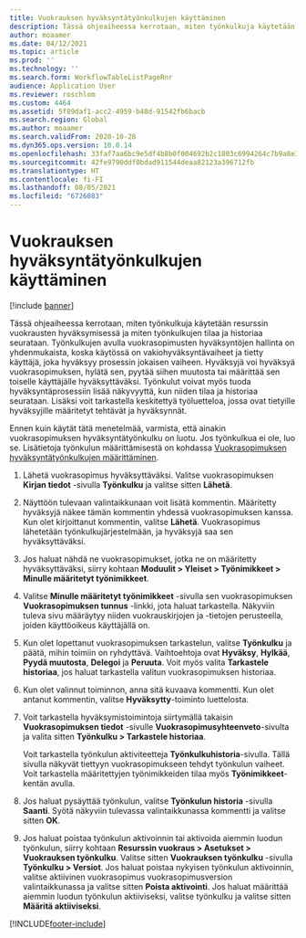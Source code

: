 ```yaml
---
title: Vuokrauksen hyväksyntätyönkulkujen käyttäminen
description: Tässä ohjeaiheessa kerrotaan, miten työnkulkuja käytetään resurssin vuokrausten hyväksymisessä ja miten työnkulkujen tilaa ja historiaa seurataan.
author: moaamer
ms.date: 04/12/2021
ms.topic: article
ms.prod: ''
ms.technology: ''
ms.search.form: WorkflowTableListPageRnr
audience: Application User
ms.reviewer: roschlom
ms.custom: 4464
ms.assetid: 5f89daf1-acc2-4959-b48d-91542fb6bacb
ms.search.region: Global
ms.author: moaamer
ms.search.validFrom: 2020-10-28
ms.dyn365.ops.version: 10.0.14
ms.openlocfilehash: 33faf7aa6bc9e5df4b8b0f004692b2c1803c6994264c7b9a8e3eb404387f6800
ms.sourcegitcommit: 42fe9790ddf0bdad911544deaa82123a396712fb
ms.translationtype: HT
ms.contentlocale: fi-FI
ms.lasthandoff: 08/05/2021
ms.locfileid: "6726083"
---
```

# <a name="use-lease-approval-workflows"></a>Vuokrauksen hyväksyntätyönkulkujen käyttäminen

[!include [banner](../includes/banner.md)]

Tässä ohjeaiheessa kerrotaan, miten työnkulkuja käytetään resurssin vuokrausten hyväksymisessä ja miten työnkulkujen tilaa ja historiaa seurataan. Työnkulkujen avulla vuokrasopimusten hyväksyntöjen hallinta on yhdenmukaista, koska käytössä on vakiohyväksyntävaiheet ja tietty käyttäjä, joka hyväksyy prosessin jokaisen vaiheen. Hyväksyjä voi hyväksyä vuokrasopimuksen, hylätä sen, pyytää siihen muutosta tai määrittää sen toiselle käyttäjälle hyväksyttäväksi. Työnkulut voivat myös tuoda hyväksyntäprosessiin lisää näkyvyyttä, kun niiden tilaa ja historiaa seurataan. Lisäksi voit tarkastella keskitettyä työluetteloa, jossa ovat tietyille hyväksyjille määritetyt tehtävät ja hyväksynnät.

Ennen kuin käytät tätä menetelmää, varmista, että ainakin vuokrasopimuksen hyväksyntätyönkulku on luotu. Jos työnkulkua ei ole, luo se. Lisätietoja työnkulun määrittämisestä on kohdassa [Vuokrasopimuksen hyväksyntätyönkulkujen määrittäminen](set-up-lease-wrkflw.md).

1. Lähetä vuokrasopimus hyväksyttäväksi. Valitse vuokrasopimuksen **Kirjan tiedot** -sivulla **Työnkulku** ja valitse sitten **Lähetä**.
2. Näyttöön tulevaan valintaikkunaan voit lisätä kommentin. Määritetty hyväksyjä näkee tämän kommentin yhdessä vuokrasopimuksen kanssa. Kun olet kirjoittanut kommentin, valitse **Lähetä**. Vuokrasopimus lähetetään työnkulkujärjestelmään, ja hyväksyjä saa sen hyväksyttäväksi.
3. Jos haluat nähdä ne vuokrasopimukset, jotka ne on määritetty hyväksyttäväksi, siirry kohtaan **Moduulit \> Yleiset \> Työnimikkeet \> Minulle määritetyt työnimikkeet**.
4. Valitse **Minulle määritetyt työnimikkeet** -sivulla sen vuokrasopimuksen **Vuokrasopimuksen tunnus** -linkki, jota haluat tarkastella. Näkyviin tuleva sivu määräytyy niiden vuokrauskirjojen ja -tietojen perusteella, joiden käyttöoikeus käyttäjällä on.
5. Kun olet lopettanut vuokrasopimuksen tarkastelun, valitse **Työnkulku** ja päätä, mihin toimiin on ryhdyttävä. Vaihtoehtoja ovat **Hyväksy**, **Hylkää**, **Pyydä muutosta**, **Delegoi** ja **Peruuta**. Voit myös valita **Tarkastele historiaa**, jos haluat tarkastella valitun vuokrasopimuksen historiaa.
6. Kun olet valinnut toiminnon, anna sitä kuvaava kommentti. Kun olet antanut kommentin, valitse **Hyväksytty**-toiminto luettelosta.
7. Voit tarkastella hyväksymistoimintoja siirtymällä takaisin **Vuokrasopimuksen tiedot** -sivulle **Vuokrasopimusyhteenveto**-sivulta ja valita sitten **Työnkulku \> Tarkastele historiaa**.

    Voit tarkastella työnkulun aktiviteetteja **Työnkulkuhistoria**-sivulla. Tällä sivulla näkyvät tiettyyn vuokrasopimukseen tehdyt työnkulun vaiheet. Voit tarkastella määritettyjen työnimikkeiden tilaa myös **Työnimikkeet**-kentän avulla.

8. Jos haluat pysäyttää työnkulun, valitse **Työnkulun historia** -sivulla **Saanti**. Syötä näkyviin tulevassa valintaikkunassa kommentti ja valitse sitten **OK**.
9. Jos haluat poistaa työnkulun aktivoinnin tai aktivoida aiemmin luodun työnkulun, siirry kohtaan **Resurssin vuokraus \> Asetukset \> Vuokrauksen työnkulku**. Valitse sitten **Vuokrauksen työnkulku** -sivulla **Työnkulku \> Versiot**. Jos haluat poistaa nykyisen työnkulun aktivoinnin, valitse aktiivinen vuokrasopimus vuokrasopimusversion valintaikkunassa ja valitse sitten **Poista aktivointi**. Jos haluat määrittää aiemmin luodun työnkulun aktiiviseksi, valitse työnkulku ja valitse sitten **Määritä aktiiviseksi**.


[!INCLUDE[footer-include](../../includes/footer-banner.md)]
